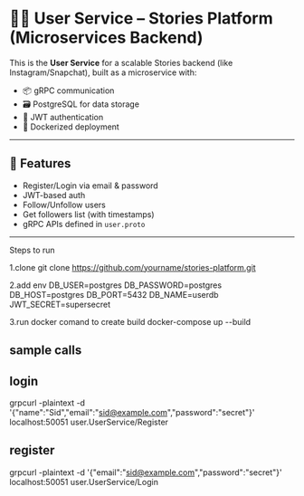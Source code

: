 # 🧑‍💼 User Service – Stories Platform (Microservices Backend)

This is the **User Service** for a scalable Stories backend (like Instagram/Snapchat), built as a microservice with:

- 📦 gRPC communication
- 🗃 PostgreSQL for data storage
- 🔐 JWT authentication
- 🐳 Dockerized deployment

---

## 🚀 Features

- Register/Login via email & password
- JWT-based auth
- Follow/Unfollow users
- Get followers list (with timestamps)
- gRPC APIs defined in `user.proto`

---


Steps to run

1.clone
git clone https://github.com/yourname/stories-platform.git


2.add env 
DB_USER=postgres
DB_PASSWORD=postgres
DB_HOST=postgres
DB_PORT=5432
DB_NAME=userdb
JWT_SECRET=supersecret



3.run docker comand to create build
docker-compose up --build


## sample calls

 ## login
 grpcurl -plaintext -d '{"name":"Sid","email":"sid@example.com","password":"secret"}' \
  localhost:50051 user.UserService/Register

  ## register
  grpcurl -plaintext -d '{"email":"sid@example.com","password":"secret"}' \
  localhost:50051 user.UserService/Login




